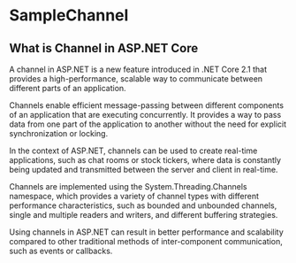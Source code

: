 # SampleChannel
## What is Channel in ASP.NET Core

A channel in ASP.NET is a new feature introduced in .NET Core 2.1 that provides a high-performance, scalable way to communicate between different parts of an application.


Channels enable efficient message-passing between different components of an application that are executing concurrently. It provides a way to pass data from one part of the application to another without the need for explicit synchronization or locking.


In the context of ASP.NET, channels can be used to create real-time applications, such as chat rooms or stock tickers, where data is constantly being updated and transmitted between the server and client in real-time.


Channels are implemented using the System.Threading.Channels namespace, which provides a variety of channel types with different performance characteristics, such as bounded and unbounded channels, single and multiple readers and writers, and different buffering strategies.


Using channels in ASP.NET can result in better performance and scalability compared to other traditional methods of inter-component communication, such as events or callbacks.

